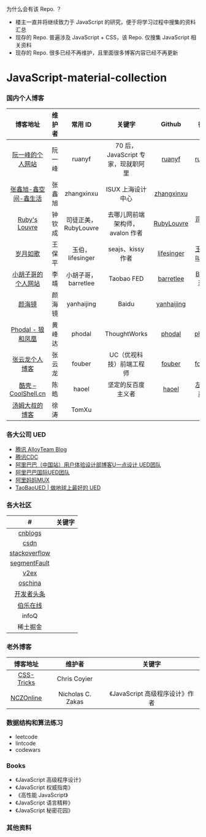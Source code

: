 为什么会有该 Repo. ？

- 楼主一直并将继续致力于 JavaScript 的研究，便于将学习过程中搜集的资料汇总
- 现存的 Repo. 普遍涉及 JavaScript + CSS，该 Repo. 仅搜集 JavaScript 相关资料
- 现存的 Repo. 很多已经不再维护，且里面很多博客内容已经不再更新


# JavaScript-material-collection

### 国内个人博客

| 博客地址 | 维护者 | 常用 ID | 关键字 | Github | 微博 | 知乎 |
|:---:|:---:|:---:|:---:|:---:|:---:|:---:|
| [阮一峰的个人网站](http://www.ruanyifeng.com/home.html) | 阮一峰 | ruanyf | 70 后，JavaScript 专家，现就职阿里 | [ruanyf](https://github.com/ruanyf) | [ruanyf](http://weibo.com/ruanyf) | 
| [张鑫旭-鑫空间-鑫生活](http://www.zhangxinxu.com/wordpress/) | 张鑫旭 | zhangxinxu | ISUX 上海设计中心 | [zhangxinxu](https://github.com/zhangxinxu) | 
| [Ruby's Louvre](http://www.cnblogs.com/rubylouvre/) | 钟钦成 | 司徒正美，RubyLouvre | 去哪儿网前端架构师，avalon 作者 | [RubyLouvre](https://github.com/RubyLouvre) | [司徒正美](http://weibo.com/jslouvre) | [司徒正美](https://www.zhihu.com/people/si-tu-zheng-mei) |
| [岁月如歌](https://lifesinger.wordpress.com/) | 王保平 | 玉伯，lifesinger  | seajs、kissy 作者 | [lifesinger](https://github.com/lifesinger) | [玉伯也叫黑侠](http://weibo.com/lifesinger) | [玉伯](https://www.zhihu.com/people/lifesinger) |
| [小胡子哥的个人网站](http://www.barretlee.com/) | 李靖 | 小胡子哥，barretlee | Taobao FED | [barretlee](https://github.com/barretlee) | [Barret李靖](http://weibo.com/173248656) |
| [颜海镜](http://yanhaijing.com/) | 颜海镜 | yanhaijing | Baidu | [yanhaijing](https://github.com/yanhaijing) |  | [颜海镜](https://www.zhihu.com/people/yanhaijing) |
| [Phodal - 狼和凤凰](https://www.phodal.com/) | 黄峰达 | phodal | ThoughtWorks | [phodal](https://github.com/phodal) | [phodal](http://weibo.com/phodal) | [phodal](https://www.zhihu.com/people/phodal) |
| [张云龙个人博客](https://github.com/fouber/blog) | 张云龙 | fouber | UC（优视科技）前端工程师 | [fouber](https://github.com/fouber) | [fouber](http://www.weibo.com/fouber) | [张云龙](https://www.zhihu.com/people/fouber) |
| [酷壳 – CoolShell.cn](http://coolshell.cn/) | 陈皓 | haoel | 坚定的反百度主义者 | [haoel](https://github.com/haoel) | [左耳朵耗子](http://weibo.com/haoel) | 
| [汤姆大叔的博客](http://www.cnblogs.com/TomXu/) | 徐涛 | TomXu | 


### 各大公司 UED

- [腾讯 AlloyTeam Blog](http://www.alloyteam.com/)
- [腾讯CDC](http://cdc.tencent.com/)
- [阿里巴巴（中国站）用户体验设计部博客U一点设计 UED团队](http://www.aliued.cn/)
- [阿里巴巴国际UED团队](http://www.aliued.com/)
- [阿里妈妈MUX](http://mux.alimama.com/)
- [TaoBaoUED | 做地球上最好的 UED](http://ued.taobao.org/blog/)





### 各大社区

| # | 关键字 |
|:---:|:---:|
| [cnblogs]() |
| [csdn]() |
| [stackoverflow]() |
| [segmentFault]() |
| [v2ex]() |
| [oschina]() |
| [开发者头条]() |
| [伯乐在线]() |
| infoQ |
| 稀土掘金 | 



### 老外博客

| 博客地址 | 维护者 | 关键字 |
|:---:|:---:|:---:|
| [CSS-Tricks](https://css-tricks.com/) | Chris Coyier |
| [NCZOnline](https://www.nczonline.net/) | Nicholas C. Zakas | 《JavaScript 高级程序设计》作者 |




### 数据结构和算法练习

- leetcode
- lintcode
- codewars


### Books

- 《JavaScript 高级程序设计》
- 《JavaScript 权威指南》
- 《高性能 JavaScript》
- 《JavaScript 语言精粹》
- 《JavaScript 秘密花园》

### 其他资料
